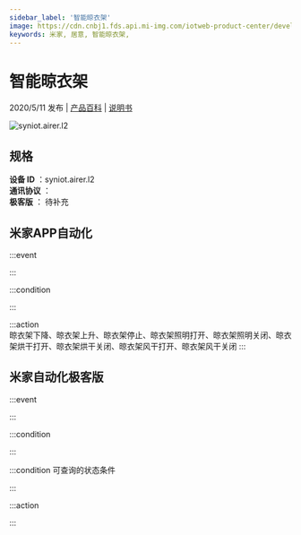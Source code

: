 ```yaml
---
sidebar_label: '智能晾衣架'
image: https://cdn.cnbj1.fds.api.mi-img.com/iotweb-product-center/developer_1579434223772TQ7cwq1k.png?GalaxyAccessKeyId=AKVGLQWBOVIRQ3XLEW&Expires=9223372036854775807&Signature=/JkgcAjnb1ksuXU/zUHpEC8snqk=
keywords: 米家, 居意, 智能晾衣架, 
---
```

# 智能晾衣架

2020/5/11 发布 | [产品百科](https://home.mi.com/webapp/content/baike/product/index.html?model=syniot.airer.l2/) | [说明书](https://home.mi.com/views/introduction.html?model=syniot.airer.l2&region=cn)

![syniot.airer.l2](https://cdn.cnbj1.fds.api.mi-img.com/iotweb-product-center/developer_1579434223772TQ7cwq1k.png?GalaxyAccessKeyId=AKVGLQWBOVIRQ3XLEW&Expires=9223372036854775807&Signature=/JkgcAjnb1ksuXU/zUHpEC8snqk=)

## 规格  
> 
**设备 ID** ：syniot.airer.l2  
**通讯协议** ：  
**极客版**  ： 待补充 


## 米家APP自动化  

:::event  

:::

:::condition  

:::

:::action   
晾衣架下降、晾衣架上升、晾衣架停止、晾衣架照明打开、晾衣架照明关闭、晾衣架烘干打开、晾衣架烘干关闭、晾衣架风干打开、晾衣架风干关闭
:::

## 米家自动化极客版  

:::event  

:::

:::condition  

:::

:::condition 可查询的状态条件  

:::

:::action  

:::

        
